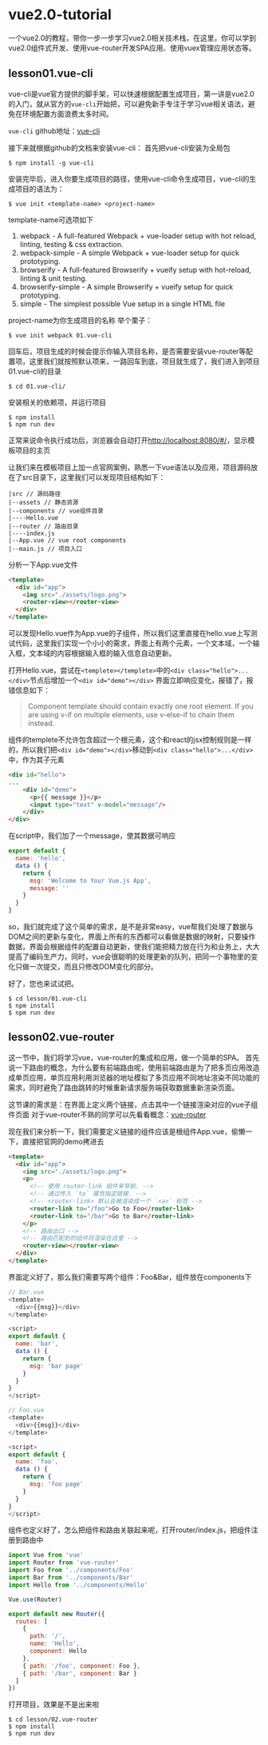# vue2.0-tutorial
一个vue2.0的教程，带你一步一步学习vue2.0相关技术栈，在这里，你可以学到vue2.0组件式开发、使用vue-router开发SPA应用、使用vuex管理应用状态等。

## lesson01.vue-cli
vue-cli是vue官方提供的脚手架，可以快速根据配置生成项目，第一讲是vue2.0的入门，就从官方的`vue-cli`开始把，可以避免新手专注于学习vue相关语法，避免在环境配置方面浪费太多时间。

`vue-cli` github地址：[vue-cli](https://github.com/vuejs/vue-cli)

接下来就根据github的文档来安装vue-cli：
首先把vue-cli安装为全局包
````
$ npm install -g vue-cli
````
安装完毕后，进入你要生成项目的路径，使用vue-cli命令生成项目，vue-cli的生成项目的语法为：
````
$ vue init <template-name> <project-name>
````

template-name可选项如下
1. webpack - A full-featured Webpack + vue-loader setup with hot reload, linting, testing & css extraction.
2. webpack-simple - A simple Webpack + vue-loader setup for quick prototyping.
3. browserify - A full-featured Browserify + vueify setup with hot-reload, linting & unit testing.
4. browserify-simple - A simple Browserify + vueify setup for quick prototyping.
5. simple - The simplest possible Vue setup in a single HTML file

project-name为你生成项目的名称
举个栗子：
````
$ vue init webpack 01.vue-cli
````

回车后，项目生成的时候会提示你输入项目名称，是否需要安装vue-router等配置项，这里我们就按照默认项来，一路回车到底，项目就生成了，我们进入到项目01.vue-cli的目录
````
$ cd 01.vue-cli/
````

安装相关的依赖项，并运行项目
````
$ npm install
$ npm run dev
````

正常来说命令执行成功后，浏览器会自动打开[http://localhost:8080/#/](http://localhost:8080/#/)，显示模板项目的主页

让我们来在模板项目上加一点官网案例，熟悉一下vue语法以及应用，项目源码放在了src目录下，这里我们可以发现项目结构如下：
````
|src // 源码路径
|--assets // 静态资源
|--components // vue组件目录
|----Hello.vue 
|--router // 路由目录
|----index.js
|--App.vue // vue root components
|--main.js // 项目入口
````
分析一下App.vue文件
````html
<template>
  <div id="app">
    <img src="./assets/logo.png">
    <router-view></router-view>
  </div>
</template>
````
可以发现Hello.vue作为App.vue的子组件，所以我们这里直接在hello.vue上写测试代码，这里我们实现一个小小的需求，界面上有两个元素，一个文本域，一个输入框，文本域的内容根据输入框的输入信息自动更新。

打开Hello.vue，尝试在`<templete></templete>`中的`<div class="hello">...</div>`节点后增加一个`<div id="demo"></div>`
界面立即响应变化，报错了，报错信息如下：
>Component template should contain exactly one root element. If you are using v-if on multiple elements, use v-else-if to chain them instead.

组件的templete不允许包含超过一个根元素，这个和react的jsx控制规则是一样的，所以我们把`<div id="demo"></div>`移动到`<div class="hello">...</div>`中，作为其子元素
````html
<div id="hello">
...
    <div id="demo">
      <p>{{ message }}</p>
      <input type="text" v-model="message"/>
    </div>
</div>
````
在script中，我们加了一个message，使其数据可响应
````javascript
export default {
  name: 'hello',
  data () {
    return {
      msg: 'Welcome to Your Vue.js App',
      message: ''
    }
  }
}
````

so，我们就完成了这个简单的需求，是不是非常easy，vue帮我们处理了数据与DOM之间的更新与变化，界面上所有的东西都可以看做是数据的映射，只要操作数据，界面会根据组件的配置自动更新，使我们能把精力放在行为和业务上，大大提高了编码生产力，同时，vue会很聪明的处理更新的队列，把同一个事物里的变化只做一次提交，而且只修改DOM变化的部分。

好了，您也来试试把。

````
$ cd lesson/01.vue-cli
$ npm install
$ npm run dev
````

## lesson02.vue-router
这一节中，我们将学习vue，vue-router的集成和应用，做一个简单的SPA。
首先说一下路由的概念，为什么要有前端路由呢，使用前端路由是为了把多页应用改造成单页应用，单页应用利用浏览器的地址模拟了多页应用不同地址渲染不同功能的需求，同时避免了路由跳转的时候重新请求服务端获取数据重新渲染页面。

这节课的需求是：在界面上定义两个链接，点击其中一个链接渲染对应的vue子组件页面
对于vue-router不熟的同学可以先看看概念：[vue-router](https://router.vuejs.org/zh-cn/)

现在我们来分析一下，我们需要定义链接的组件应该是根组件App.vue，偷懒一下，直接把官网的demo拷进去
````html
<template>
  <div id="app">
    <img src="./assets/logo.png">
    <p>
      <!-- 使用 router-link 组件来导航. -->
      <!-- 通过传入 `to` 属性指定链接. -->
      <!-- <router-link> 默认会被渲染成一个 `<a>` 标签 -->
      <router-link to="/foo">Go to Foo</router-link>
      <router-link to="/bar">Go to Bar</router-link>
    </p>
    <!-- 路由出口 -->
    <!-- 路由匹配到的组件将渲染在这里 -->
    <router-view></router-view>
  </div>
</template>
````

界面定义好了，那么我们需要写两个组件：Foo&Bar，组件放在components下
````javascript
// Bar.vue
<template>
  <div>{{msg}}</div>
</template>

<script>
export default {
  name: 'bar',
  data () {
    return {
      msg: 'bar page'
    }
  }
}
</script>
````

````javascript
// Foo.vue
<template>
  <div>{{msg}}</div>
</template>

<script>
export default {
  name: 'foo',
  data () {
    return {
      msg: 'foo page'
    }
  }
}
</script>
````

组件也定义好了，怎么把组件和路由关联起来呢，打开router/index.js，把组件注册到路由中
````javascript
import Vue from 'vue'
import Router from 'vue-router'
import Foo from '../components/Foo'
import Bar from '../components/Bar'
import Hello from '../components/Hello'

Vue.use(Router)

export default new Router({
  routes: [
    {
      path: '/',
      name: 'Hello',
      component: Hello
    },
    { path: '/foo', component: Foo },
    { path: '/bar', component: Bar }
  ]
})

````

打开项目，效果是不是出来啦
````
$ cd lesson/02.vue-router
$ npm install
$ npm run dev
````